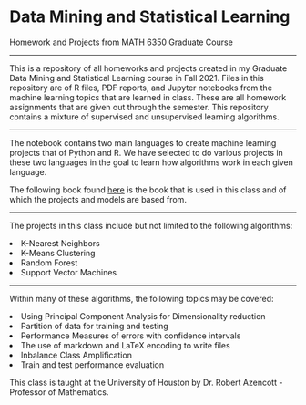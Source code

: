 # Data Mining and Statistical Learning
 Homework and Projects from MATH 6350 Graduate Course
___
This is a repository of all homeworks and projects created in my Graduate Data Mining and Statistical Learning course in Fall 2021. Files in this repository are of R files, PDF reports, and Jupyter notebooks from the machine learning topics that are learned in class. These are all homework assignments that are given out through the semester. This repository contains a mixture of supervised and unsupervised learning algorithms. 

___
The notebook contains two main languages to create machine learning projects that of Python and R. We have selected to do various projects in these two languages in the goal to learn how algorithms work in each given language. 

The following book found [here](https://www.amazon.com/Introduction-Statistical-Learning-Applications-Statistics/dp/1461471370/ref=pd_sbs_3/144-6794220-9343026?pd_rd_w=rGHAX&pf_rd_p=0a3ad226-8a77-4898-9a99-63ffeb1aef90&pf_rd_r=XNYTR15VT5KTH3A3B67V&pd_rd_r=9d218bca-af2d-4bb6-be5e-75c0aa853ac3&pd_rd_wg=KnQb8&pd_rd_i=1461471370&psc=1) is the book that is used in this class and of which the projects and models are based from. 

___


The projects in this class include but not limited to the following algorithms:

<li> K-Nearest Neighbors</li>
<li> K-Means Clustering </li>
<li> Random Forest</li>
<li> Support Vector Machines</li>

___

Within many of these algorithms, the following topics may be covered:

<li> Using Principal Component Analysis for Dimensionality reduction</li>
<li> Partition of data for training and testing</li>
<li> Performance Measures of errors with confidence intervals </li>
<li> The use of markdown and LaTeX encoding to write files   </li>
<li> Inbalance Class Amplification  </li>
<li> Train and test performance evaluation   </li>

This class is taught at the University of Houston by Dr. Robert Azencott - Professor of Mathematics. 

